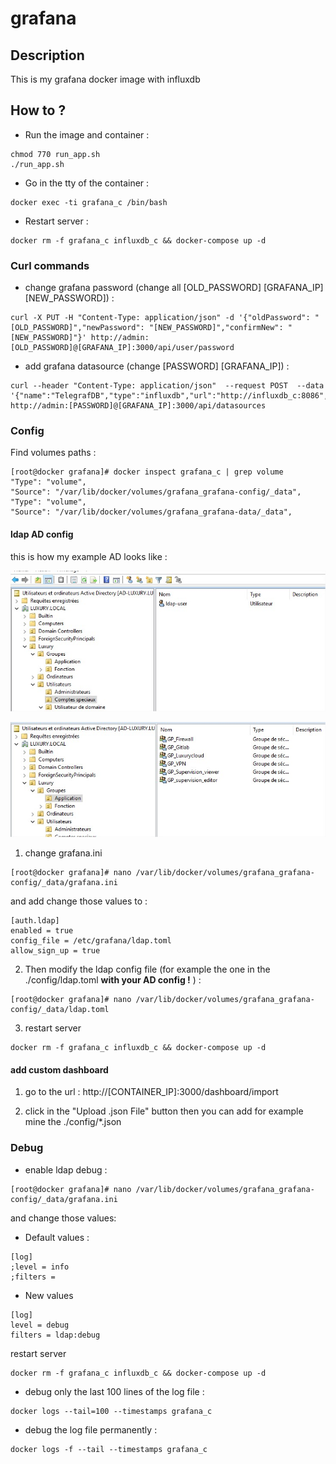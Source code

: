 # grafana

## Description

This is my grafana docker image with influxdb

## How to ?

- Run the image and container :

```shell
chmod 770 run_app.sh
./run_app.sh
```

- Go in the tty of the container :

```shell
docker exec -ti grafana_c /bin/bash
```

- Restart server :

```shell
docker rm -f grafana_c influxdb_c && docker-compose up -d
```

### Curl commands 

- change grafana password (change all [OLD_PASSWORD] [GRAFANA_IP] [NEW_PASSWORD]) :

```shell
curl -X PUT -H "Content-Type: application/json" -d '{"oldPassword": "[OLD_PASSWORD]","newPassword": "[NEW_PASSWORD]","confirmNew": "[NEW_PASSWORD]"}' http://admin:[OLD_PASSWORD]@[GRAFANA_IP]:3000/api/user/password
```

- add grafana datasource (change [PASSWORD] [GRAFANA_IP]) :

```shell
curl --header "Content-Type: application/json"  --request POST  --data '{"name":"TelegrafDB","type":"influxdb","url":"http://influxdb_c:8086","access":"proxy","isDefault":true,"database":"TelegrafDB"}' http://admin:[PASSWORD]@[GRAFANA_IP]:3000/api/datasources
```

### Config

Find volumes paths : 

```
[root@docker grafana]# docker inspect grafana_c | grep volume
"Type": "volume",
"Source": "/var/lib/docker/volumes/grafana_grafana-config/_data",
"Type": "volume",
"Source": "/var/lib/docker/volumes/grafana_grafana-data/_data",
```

#### ldap AD config

this is how my example AD looks like :

![ldap_ad_1](./img/ldap_ad_1.jpg)

![ldap_ad_2](./img/ldap_ad_2.jpg)

1. change grafana.ini

```shell
[root@docker grafana]# nano /var/lib/docker/volumes/grafana_grafana-config/_data/grafana.ini
```

and add change those values to :

```config
[auth.ldap]
enabled = true
config_file = /etc/grafana/ldap.toml
allow_sign_up = true
```

2. Then modify the ldap config file (for example the one in the ./config/ldap.toml **with your AD config !** ) :

```shell
[root@docker grafana]# nano /var/lib/docker/volumes/grafana_grafana-config/_data/ldap.toml
```

3. restart server 

```shell
docker rm -f grafana_c influxdb_c && docker-compose up -d
```

#### add custom dashboard

1. go to the url : http://[CONTAINER_IP]:3000/dashboard/import

2. click in the  "Upload .json File" button then you can add for example mine the ./config/*.json

### Debug

- enable ldap debug :

```shell
[root@docker grafana]# nano /var/lib/docker/volumes/grafana_grafana-config/_data/grafana.ini
```

and change those values:

- Default values :

```config
[log]
;level = info
;filters =
```

- New values 

```config
[log]
level = debug
filters = ldap:debug
```

restart server 

```shell
docker rm -f grafana_c influxdb_c && docker-compose up -d
```

- debug only the last 100 lines of the log file :

```shell
docker logs --tail=100 --timestamps grafana_c
```

- debug the log file permanently :

```shell
docker logs -f --tail --timestamps grafana_c
```
